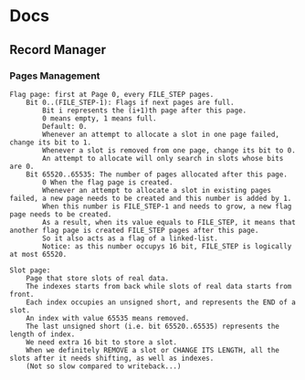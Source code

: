 # Docs

## Record Manager

### Pages Management

	Flag page: first at Page 0, every FILE_STEP pages.
		Bit 0..(FILE_STEP-1): Flags if next pages are full.
			Bit i represents the (i+1)th page after this page.
			0 means empty, 1 means full.
			Default: 0.
			Whenever an attempt to allocate a slot in one page failed, change its bit to 1.
			Whenever a slot is removed from one page, change its bit to 0.
			An attempt to allocate will only search in slots whose bits are 0.
		Bit 65520..65535: The number of pages allocated after this page.
			0 When the flag page is created.
			Whenever an attempt to allocate a slot in existing pages failed, a new page needs to be created and this number is added by 1.
			When this number is FILE_STEP-1 and needs to grow, a new flag page needs to be created.
			As a result, when its value equals to FILE_STEP, it means that another flag page is created FILE_STEP pages after this page.
			So it also acts as a flag of a linked-list.
			Notice: as this number occupys 16 bit, FILE_STEP is logically at most 65520.

	Slot page:
		Page that store slots of real data.
		The indexes starts from back while slots of real data starts from front.
		Each index occupies an unsigned short, and represents the END of a slot.
		An index with value 65535 means removed.
		The last unsigned short (i.e. bit 65520..65535) represents the length of index.
		We need extra 16 bit to store a slot.
		When we definitely REMOVE a slot or CHANGE ITS LENGTH, all the slots after it needs shifting, as well as indexes.
		(Not so slow compared to writeback...)
